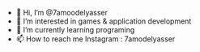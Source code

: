 - 👋 Hi, I’m @7amoodelyasser
- 👀 I’m interested in games & application development
- 🌱 I’m currently learning programing
- 📫 How to reach me Instagram : 7amodelyasser

<!---
7amoodelyasser/7amoodelyasser is a ✨ special ✨ repository because its `README.md` (this file) appears on your GitHub profile.
You can click the Preview link to take a look at your changes.
--->
